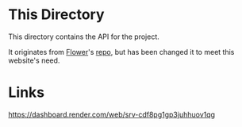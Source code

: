 # This Directory

This directory contains the API for the project.

It originates from [Flower](https://github.com/NoBrain0917)'s [repo](https://github.com/NoBrain0917/SearchBook-API), but has been changed it to meet this website's need.

# Links

https://dashboard.render.com/web/srv-cdf8pg1gp3juhhuov1qg
